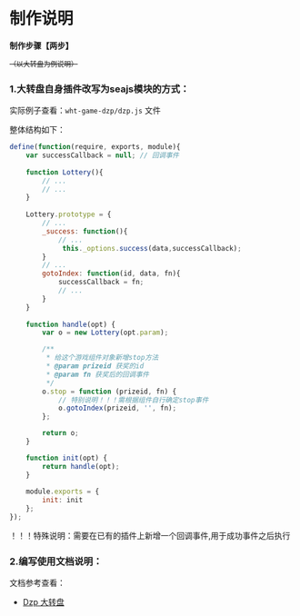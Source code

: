 # 制作说明

**制作步骤【两步】** <br/>

<s style="font-size:12px;">（以大转盘为例说明）</s>

### 1.大转盘自身插件改写为seajs模块的方式：

实际例子查看：```wht-game-dzp/dzp.js``` 文件  <br/>

整体结构如下： <br/>

```js
define(function(require, exports, module){
	var successCallback = null; // 回调事件
	
	function Lottery(){
		// ...
		// ...
	}
	
	Lottery.prototype = {
		// ...
		_success: function(){
			// ...
			 this._options.success(data,successCallback);
		}
		// ...
		gotoIndex: function(id, data, fn){
			successCallback = fn;
			// ...
		}
	}
	
	function handle(opt) {
        var o = new Lottery(opt.param);

        /**
         * 给这个游戏组件对象新增stop方法
         * @param prizeid 获奖的id
         * @param fn 获奖后的回调事件
         */
        o.stop = function (prizeid, fn) {
			// 特别说明！！！需根据组件自行确定stop事件
            o.gotoIndex(prizeid, '', fn);
        };

        return o;
    }

    function init(opt) {
        return handle(opt);
    }
	
	module.exports = {
		init: init
	};
});
```

！！！特殊说明：需要在已有的插件上新增一个回调事件,用于成功事件之后执行 

### 2.编写使用文档说明：
文档参考查看： 
* [Dzp 大转盘](../../documents/game-dzp/index.html)






